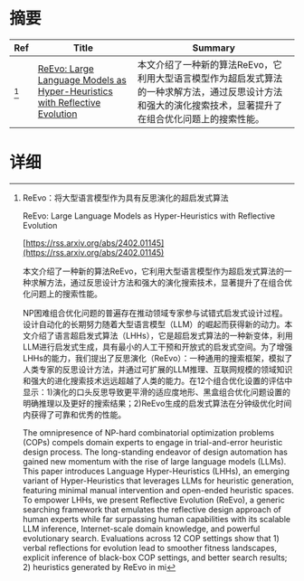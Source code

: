 # 摘要

| Ref | Title | Summary |
| --- | --- | --- |
| [^1] | [ReEvo: Large Language Models as Hyper-Heuristics with Reflective Evolution](https://rss.arxiv.org/abs/2402.01145) | 本文介绍了一种新的算法ReEvo，它利用大型语言模型作为超启发式算法的一种求解方法，通过反思设计方法和强大的演化搜索技术，显著提升了在组合优化问题上的搜索性能。 |

# 详细

[^1]: ReEvo：将大型语言模型作为具有反思演化的超启发式算法

    ReEvo: Large Language Models as Hyper-Heuristics with Reflective Evolution

    [https://rss.arxiv.org/abs/2402.01145](https://rss.arxiv.org/abs/2402.01145)

    本文介绍了一种新的算法ReEvo，它利用大型语言模型作为超启发式算法的一种求解方法，通过反思设计方法和强大的演化搜索技术，显著提升了在组合优化问题上的搜索性能。

    

    NP困难组合优化问题的普遍存在推动领域专家参与试错式启发式设计过程。设计自动化的长期努力随着大型语言模型（LLM）的崛起而获得新的动力。本文介绍了语言超启发式算法（LHHs），它是超启发式算法的一种新变体，利用LLM进行启发式生成，具有最小的人工干预和开放式的启发式空间。为了增强LHHs的能力，我们提出了反思演化（ReEvo）：一种通用的搜索框架，模拟了人类专家的反思设计方法，并通过可扩展的LLM推理、互联网规模的领域知识和强大的进化搜索技术远远超越了人类的能力。在12个组合优化设置的评估中显示：1)演化的口头反思导致更平滑的适应度地形、黑盒组合优化问题设置的明确推理以及更好的搜索结果；2)ReEvo生成的启发式算法在分钟级优化时间内获得了可靠和优秀的性能。

    The omnipresence of NP-hard combinatorial optimization problems (COPs) compels domain experts to engage in trial-and-error heuristic design process. The long-standing endeavor of design automation has gained new momentum with the rise of large language models (LLMs). This paper introduces Language Hyper-Heuristics (LHHs), an emerging variant of Hyper-Heuristics that leverages LLMs for heuristic generation, featuring minimal manual intervention and open-ended heuristic spaces. To empower LHHs, we present Reflective Evolution (ReEvo), a generic searching framework that emulates the reflective design approach of human experts while far surpassing human capabilities with its scalable LLM inference, Internet-scale domain knowledge, and powerful evolutionary search. Evaluations across 12 COP settings show that 1) verbal reflections for evolution lead to smoother fitness landscapes, explicit inference of black-box COP settings, and better search results; 2) heuristics generated by ReEvo in mi
    

